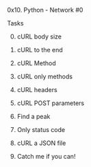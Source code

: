 0x10. Python - Network #0


Tasks


0. cURL body size


1. cURL to the end


2. cURL Method


3. cURL only methods



4. cURL headers


5. cURL POST parameters


6. Find a peak


7. Only status code


8. cURL a JSON file


9. Catch me if you can!



